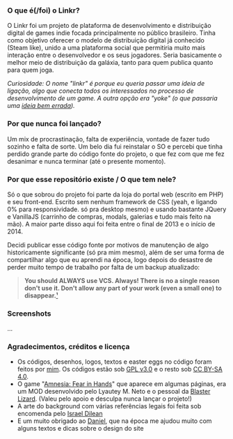 ### O que é(/foi) o Linkr?
O Linkr foi um projeto de plataforma de desenvolvimento e distribuição digital de games indie focada principalmente no público brasileiro. Tinha como objetivo oferecer o modelo de distribuição digital já conhecido (Steam like), unido a uma plataforma social que permitiria muito mais interação entre o desenvolvedor e os seus jogadores. Seria basicamente o melhor meio de distribuição da galáxia, tanto para quem publica quanto para quem joga.

*Curiosidade: O nome "linkr" é porque eu queria passar uma ideia de ligação, algo que conecta todos os interessados no processo de desenvolvimento de um game. A outra opção era "yoke" (o que passaria uma [ideia bem errada](https://duckduckgo.com/?q=yoke&t=hz&iax=1&ia=images)).*

### Por que nunca foi lançado?
Um mix de procrastinação, falta de experiência, vontade de fazer tudo sozinho e falta de sorte. Um belo dia fui reinstalar o SO e percebi que tinha perdido grande parte do código fonte do projeto, o que fez com que me fez desanimar e nunca terminar (até o presente momento).

### Por que esse repositório existe / O que tem nele?
Só o que sobrou do projeto foi parte da loja do portal web (escrito em PHP) e seu front-end. Escrito sem nenhum framework de CSS (yeah, e ligando 0% para responsividade. só pra desktop mesmo) e usando bastante JQuery e VanillaJS (carrinho de compras, modals, galerias e tudo mais feito na mão). A maior parte disso aqui foi feita entre o final de 2013 e o início de 2014.

Decidi publicar esse código fonte por motivos de manutenção de algo historicamente significante (só pra mim mesmo), além de ser uma forma de compartilhar algo que eu aprendi na época, logo depois do desastre de perder muito tempo de trabalho por falta de um backup atualizado:

> **You should ALWAYS use VCS. Always! There is no a single reason don't use it. Don't allow any part of your work (even a small one) to disappear.**[¹](https://stackoverflow.com/questions/2060731/lone-developer-but-lots-of-xhtml-css-jquery-work-should-i-use-any-version-contr)

### Screenshots
...
### Agradecimentos, créditos e licença
- Os códigos, desenhos, logos, textos e easter eggs no código foram feitos por [mim](https://multiverso.me/). Os códigos estão sob [GPL v3.0](https://www.gnu.org/licenses/gpl-3.0.txt) e o resto sob [CC BY-SA 4.0](https://creativecommons.org/licenses/by-sa/4.0/).
- O game "[Amnesia: Fear in Hands](http://www.moddb.com/mods/amnesia-fear-in-hands/)" que aparece em algumas páginas, era um MOD desenvolvido pelo Lyautey M. Neto e o pessoal da [Blaster Lizard](https://www.facebook.com/blasterlizardcompany/). (Valeu pelo apoio e desculpa nunca lançar o projeto!)
- A arte do background com várias referências legais foi feita sob encomenda pelo [Israel Dilean](http://dylean.deviantart.com/)
- E um muito obrigado ao [Daniel](https://twitter.com/i_am_thirteen), que na época me ajudou muito com alguns textos e dicas sobre o design do site
